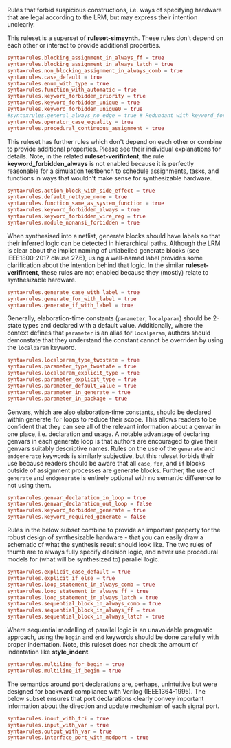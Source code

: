 
Rules that forbid suspicious constructions, i.e. ways of specifying hardware
that are legal according to the LRM, but may express their intention unclearly.

This ruleset is a superset of **ruleset-simsynth**.
These rules don't depend on each other or interact to provide additional
properties.
```toml
syntaxrules.blocking_assignment_in_always_ff = true
syntaxrules.blocking_assignment_in_always_latch = true
syntaxrules.non_blocking_assignment_in_always_comb = true
syntaxrules.case_default = true
syntaxrules.enum_with_type = true
syntaxrules.function_with_automatic = true
syntaxrules.keyword_forbidden_priority = true
syntaxrules.keyword_forbidden_unique = true
syntaxrules.keyword_forbidden_unique0 = true
#syntaxrules.general_always_no_edge = true # Redundant with keyword_forbidden_always.
syntaxrules.operator_case_equality = true
syntaxrules.procedural_continuous_assignment = true
```

This ruleset has further rules which don't depend on each other or combine
to provide additional properties.
Please see their individual explanations for details.
Note, in the related **ruleset-verifintent**, the rule
**keyword_forbidden_always** is not enabled because it is perfectly reasonable
for a simulation testbench to schedule assignments, tasks, and functions in
ways that wouldn't make sense for synthesizable hardware.
```toml
syntaxrules.action_block_with_side_effect = true
syntaxrules.default_nettype_none = true
syntaxrules.function_same_as_system_function = true
syntaxrules.keyword_forbidden_always = true
syntaxrules.keyword_forbidden_wire_reg = true
syntaxrules.module_nonansi_forbidden = true
```

When synthesised into a netlist, generate blocks should have labels so that
their inferred logic can be detected in hierarchical paths.
Although the LRM is clear about the implict naming of unlabelled generate
blocks (see IEEE1800-2017 clause 27.6), using a well-named label provides some
clarification about the intention behind that logic.
In the similar **ruleset-verifintent**, these rules are not enabled because
they (mostly) relate to synthesizable hardware.
```toml
syntaxrules.generate_case_with_label = true
syntaxrules.generate_for_with_label = true
syntaxrules.generate_if_with_label = true
```

Generally, elaboration-time constants (`parameter`, `localparam`) should be
2-state types and declared with a default value.
Additionally, where the context defines that `parameter` is an alias for
`localparam`, authors should demonstate that they understand the constant
cannot be overriden by using the `localparam` keyword.
```toml
syntaxrules.localparam_type_twostate = true
syntaxrules.parameter_type_twostate = true
syntaxrules.localparam_explicit_type = true
syntaxrules.parameter_explicit_type = true
syntaxrules.parameter_default_value = true
syntaxrules.parameter_in_generate = true
syntaxrules.parameter_in_package = true
```

Genvars, which are also elaboration-time constants, should be declared within
generate `for` loops to reduce their scope.
This allows readers to be confident that they can see all of the relevant
information about a genvar in one place, i.e. declaration and usage.
A notable advantage of declaring genvars in each generate loop is that authors
are encouraged to give their genvars suitably descriptive names.
Rules on the use of the `generate` and `endgenerate` keywords is similarly
subjective, but this ruleset forbids their use because readers should be aware
that all `case`, `for`, and `if` blocks outside of assignment processes are
generate blocks.
Further, the use of `generate` and `endgenerate` is entirely optional with no
semantic difference to not using them.
```toml
syntaxrules.genvar_declaration_in_loop = true
syntaxrules.genvar_declaration_out_loop = false
syntaxrules.keyword_forbidden_generate = true
syntaxrules.keyword_required_generate = false
```

Rules in the below subset combine to provide an important property for the
robust design of synthesizable hardware - that you can easily draw a schematic
of what the synthesis result should look like.
The two rules of thumb are to always fully specify decision logic, and never
use procedural models for (what will be synthesized to) parallel logic.
```toml
syntaxrules.explicit_case_default = true
syntaxrules.explicit_if_else = true
syntaxrules.loop_statement_in_always_comb = true
syntaxrules.loop_statement_in_always_ff = true
syntaxrules.loop_statement_in_always_latch = true
syntaxrules.sequential_block_in_always_comb = true
syntaxrules.sequential_block_in_always_ff = true
syntaxrules.sequential_block_in_always_latch = true
```

Where sequential modelling of parallel logic is an unavoidable pragmatic
approach, using the `begin` and `end` keywords should be done carefully with
proper indentation.
Note, this ruleset does *not* check the amount of indentation like
**style_indent**.
```toml
syntaxrules.multiline_for_begin = true
syntaxrules.multiline_if_begin = true
```

The semantics around port declarations are, perhaps, unintuitive but were
designed for backward compliance with Verilog (IEEE1364-1995).
The below subset ensures that port declarations clearly convey important
information about the direction and update mechanism of each signal port.
```toml
syntaxrules.inout_with_tri = true
syntaxrules.input_with_var = true
syntaxrules.output_with_var = true
syntaxrules.interface_port_with_modport = true
```

